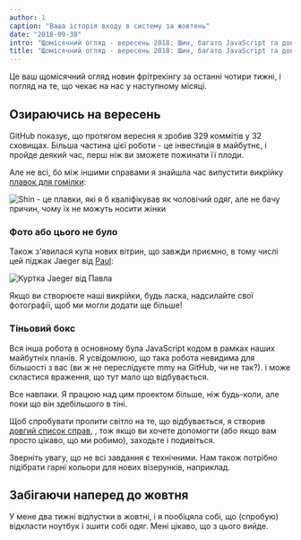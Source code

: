 ```yaml
---
author: 1
caption: "Ваша історія входу в систему за жовтень"
date: "2018-09-30"
intro: "Щомісячний огляд - вересень 2018: Шин, багато JavaScript та довгий список справ"
title: "Щомісячний огляд - вересень 2018: Шин, багато JavaScript та довгий список справ"
---
```


Це ваш щомісячний огляд новин фрітрекінгу за останні чотири тижні, і погляд на те, що чекає на нас у наступному місяці.

## Озираючись на вересень

GitHub показує, що протягом вересня я зробив 329 коммітів у 32 сховищах. Більша частина цієї роботи - це інвестиція в майбутнє, і пройде деякий час, перш ніж ви зможете пожинати її плоди.

Але не всі, бо між іншими справами я знайшла час випустити викрійку [плавок для гомілки](/patterns/shin):

![Shin - це плавки, які я б кваліфікував як чоловічий одяг, але не бачу причин, чому їх не можуть носити жінки](cover.jpg)

### Фото або цього не було

Також з'явилася купа нових вітрин, що завжди приємно, в тому числі цей піджак Jaeger від [Paul](/users/Tiger751023):

![Куртка Jaeger від Павла](/showcase/linnen-jaeger-by-paul/showcase.jpg)

Якщо ви створюєте наші викрійки, будь ласка, надсилайте свої фотографії, щоб ми могли додати ще більше!

### Тіньовий бокс

Вся інша робота в основному була JavaScript кодом в рамках наших майбутніх планів. Я усвідомлюю, що така робота невидима для більшості з вас (ви ж не переслідуєте mmy на GitHub, чи не так?). і може скластися враження, що тут мало що відбувається.

Все навпаки. Я працюю над цим проектом більше, ніж будь-коли, але поки що він здебільшого в тіні.

Щоб спробувати пролити світло на те, що відбувається, я створив [довгий список справ](https://github.com/freesewing/todo), , тож якщо ви хочете допомогти (або якщо вам просто цікаво, що ми робимо), заходьте і подивіться.

Зверніть увагу, що не всі завдання є технічними. Нам також потрібно підібрати гарні кольори для нових візерунків, наприклад.


## Забігаючи наперед до жовтня

У мене два тижні відпустки в жовтні, і я пообіцяла собі, що (спробую) відкласти ноутбук і зшити собі одяг. Мені цікаво, що з цього вийде.

